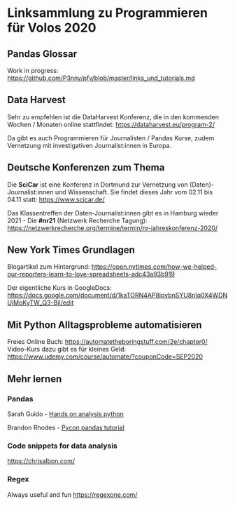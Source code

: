 # Linksammlung zu Programmieren für Volos 2020

## Pandas Glossar

Work in progress:
https://github.com/P3nny/pfv/blob/master/links_und_tutorials.md

## Data Harvest

Sehr zu empfehlen ist die DataHarvest Konferenz, die in den kommenden Wochen / Monaten online stattfindet:
https://dataharvest.eu/program-2/

Da gibt es auch Programmieren für Journalisten / Pandas Kurse, zudem Vernetzung mit investigativen Journalist:innen in Europa.

## Deutsche Konferenzen zum Thema

Die **SciCar** ist eine Konferenz in Dortmund zur Vernetzung von (Daten)-Journalist:innen und Wissenschaft. Sie findet dieses Jahr vom 02.11 bis 04.11 statt:
https://www.scicar.de/

Das Klassentreffen der Daten-Journalist:innen gibt es in Hamburg wieder 2021 - Die **#nr21** (Netzwerk Recherche Tagung):
https://netzwerkrecherche.org/termine/termin/nr-jahreskonferenz-2020/

## New York Times Grundlagen

Blogartikel zum Hintergrund:
https://open.nytimes.com/how-we-helped-our-reporters-learn-to-love-spreadsheets-adc43a93b919

Der eigentliche Kurs in GoogleDocs:
https://docs.google.com/document/d/1kaTORN4AP8ipvbnSYU8nIq0X4WDNUjMoKyTW_Q3-BjI/edit

## Mit Python Alltagsprobleme automatisieren

Freies Online Buch:
https://automatetheboringstuff.com/2e/chapter0/
Video-Kurs dazu gibt es für kleines Geld:
https://www.udemy.com/course/automate/?couponCode=SEP2020

## Mehr lernen

### Pandas

Sarah Guido - [Hands on analysis python](https://github.com/sarguido/hands-on-analysis-python)

Brandon Rhodes - [Pycon pandas tutorial](https://github.com/brandon-rhodes/pycon-pandas-tutorial)

### Code snippets for data analysis

https://chrisalbon.com/

### Regex

Always useful and fun
https://regexone.com/
